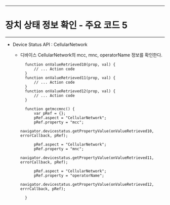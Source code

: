 <!--
{
	"title": "장치 상태 정보 확인 - 주요 코드 5",
	"group": 2,
	"order": 30
}
-->

-----------------------

# 장치 상태 정보 확인 - 주요 코드 5 #

-----------------------

- Device Status API : CellularNetwork
	- 디바이스 CellularNetwork의 mcc, mnc, operatorName 정보를 확인한다.

			function onValueRetrieved10(prop, val) {
				// ... Action code
			}
			function onValueRetrieved11(prop, val) {
				// ... Action code
			}
			function onValueRetrieved12(prop, val) {
				// ... Action code
			}

			function getmccmnc() {		
				var pRef = {};
				pRef.aspect = "CellularNetwork";
				pRef.property = "mcc";
				navigator.devicestatus.getPropertyValue(onValueRetrieved10, errorCallback, pRef);
		
				pRef.aspect = "CellularNetwork";
				pRef.property = "mnc";
				navigator.devicestatus.getPropertyValue(onValueRetrieved11, errorCallback, pRef);
		
				pRef.aspect = "CellularNetwork";
				pRef.property = "operatorName";
				navigator.devicestatus.getPropertyValue(onValueRetrieved12, errrCallback, pRef);
		
			}